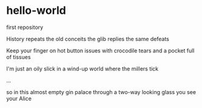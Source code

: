 # hello-world
first repository

History repeats the old conceits
the glib replies
the same defeats

Keep your finger on hot button issues
with crocodile tears 
and a pocket full of tissues

I'm just an oily slick 
in a wind-up world
where the millers tick

...

so in this almost empty gin palace
through a two-way looking glass 
you see your Alice
